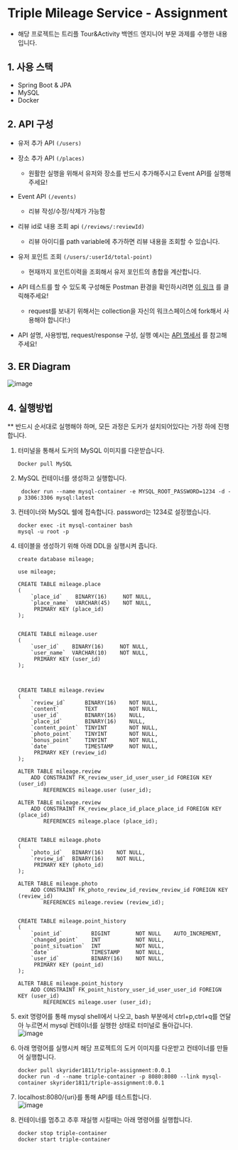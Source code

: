 # Triple Mileage Service - Assignment
- 해당 프로젝트는 트리플 Tour&Activity 백엔드 엔지니어 부문 과제를 수행한 내용입니다.

## 1. 사용 스택
- Spring Boot & JPA
- MySQL
- Docker

## 2. API 구성
- 유저 추가 API `(/users)`
- 장소 추가 API `(/places)`
    - 원활한 실행을 위해서 유저와 장소를 반드시 추가해주시고 Event API를 실행해주세요!
- Event API `(/events)`
    - 리뷰 작성/수정/삭제가 가능함
- 리뷰 id로 내용 조회 api `(/reviews/:reviewId)`
    - 리뷰 아이디를 path variable에 추가하면 리뷰 내용을 조회할 수 있습니다.
- 유저 포인트 조회 `(/users/:userId/total-point)`
    - 현재까지 포인트이력을 조회해서 유저 포인트의 총합을 계산합니다.


- API 테스트를 할 수 있도록 구성해둔 Postman 환경을 확인하시려면 [이 링크](https://www.postman.com/solar-resonance-194082/workspace/triple-mileage/collection/19267267-73b1ca0d-18e8-4b0e-9dec-ed383beeaf14?action=share&creator=19267267) 를 클릭해주세요!     
    - request를 보내기 위해서는 collection을 자신의 워크스페이스에 fork해서 사용해야 합니다!:)
- API 설명, 사용방법, request/response 구성, 실행 예시는 [API 명세서](https://documenter.getpostman.com/view/19267267/UzJPMajr) 를 참고해주세요!

## 3. ER Diagram
![image](https://user-images.githubusercontent.com/65891711/178157283-ab0afad8-4ff5-4007-ad8d-928eb08ece1c.png)


## 4. 실행방법
** 반드시 순서대로 실행해야 하며, 모든 과정은 도커가 설치되어있다는 가정 하에 진행합니다.
1. 터미널을 통해서 도커의 MySQL 이미지를 다운받습니다.
    ```
    Docker pull MySQL
   ```

2. MySQL 컨테이너를 생성하고 실행합니다.
   ```
    docker run --name mysql-container -e MYSQL_ROOT_PASSWORD=1234 -d -p 3306:3306 mysql:latest
    ```
3. 컨테이너와 MySQL 쉘에 접속합니다. password는 1234로 설정했습니다.
   ```
   docker exec -it mysql-container bash
   mysql -u root -p
   ```
4. 테이블을 생성하기 위해 아래 DDL을 실행시켜 줍니다.
    ```
   create database mileage;
    
    use mileage;
    
    CREATE TABLE mileage.place
    (
        `place_id`    BINARY(16)     NOT NULL, 
        `place_name`  VARCHAR(45)    NOT NULL, 
         PRIMARY KEY (place_id)
    );
    
    
    CREATE TABLE mileage.user
    (
        `user_id`    BINARY(16)     NOT NULL, 
        `user_name`  VARCHAR(10)    NOT NULL, 
         PRIMARY KEY (user_id)
    );
    
    
    
    CREATE TABLE mileage.review
    (
        `review_id`      BINARY(16)    NOT NULL, 
        `content`        TEXT          NOT NULL, 
        `user_id`        BINARY(16)    NULL, 
        `place_id`       BINARY(16)    NULL, 
        `content_point`  TINYINT       NOT NULL, 
        `photo_point`    TINYINT       NOT NULL, 
        `bonus_point`    TINYINT       NOT NULL, 
        `date`           TIMESTAMP     NOT NULL, 
         PRIMARY KEY (review_id)
    );
    
    ALTER TABLE mileage.review
        ADD CONSTRAINT FK_review_user_id_user_user_id FOREIGN KEY (user_id)
            REFERENCES mileage.user (user_id);
    
    ALTER TABLE mileage.review
        ADD CONSTRAINT FK_review_place_id_place_place_id FOREIGN KEY (place_id)
            REFERENCES mileage.place (place_id);
    
    
    CREATE TABLE mileage.photo
    (
        `photo_id`   BINARY(16)    NOT NULL, 
        `review_id`  BINARY(16)    NOT NULL, 
         PRIMARY KEY (photo_id)
    );
    
    ALTER TABLE mileage.photo
        ADD CONSTRAINT FK_photo_review_id_review_review_id FOREIGN KEY (review_id)
            REFERENCES mileage.review (review_id);
    
    
    CREATE TABLE mileage.point_history
    (
        `point_id`         BIGINT        NOT NULL    AUTO_INCREMENT, 
        `changed_point`    INT           NOT NULL, 
        `point_situation`  INT           NOT NULL, 
        `date`             TIMESTAMP     NOT NULL, 
        `user_id`          BINARY(16)    NOT NULL, 
         PRIMARY KEY (point_id)
    );
    
    ALTER TABLE mileage.point_history
        ADD CONSTRAINT FK_point_history_user_id_user_user_id FOREIGN KEY (user_id)
            REFERENCES mileage.user (user_id);
    ```
   
5. exit 명령어를 통해 mysql shell에서 나오고, bash 부분에서 ctrl+p,ctrl+q를 연달아 누르면서 mysql 컨테이너를 실행한 상태로 터미널로 돌아갑니다.
  <br> ![image](https://user-images.githubusercontent.com/65891711/178160316-5b599a0a-1d56-4414-9947-be62f16e8d1b.png)

   
6. 아래 명령어를 실행시켜 해당 프로젝트의 도커 이미지를 다운받고 컨테이너를 만들어 실행합니다.
    ````
    docker pull skyrider1811/triple-assignment:0.0.1
    docker run -d --name triple-container -p 8080:8080 --link mysql-container skyrider1811/triple-assignment:0.0.1
    ````
7. localhost:8080/{uri}를 통해 API를 테스트합니다.
 <br>  ![image](https://user-images.githubusercontent.com/65891711/178160347-122f6637-d0af-46f7-b60e-12009e0d1fd4.png)

8. 컨테이너를 멈추고 추후 재실행 시킬때는 아래 명령어를 실행합니다.
    ```
    docker stop triple-container
    docker start triple-container
    ```